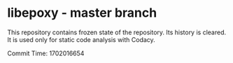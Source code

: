 # libepoxy - master branch

This repository contains frozen state of the repository.
Its history is cleared. It is used only for static code
analysis with Codacy.

Commit Time: 1702016654
